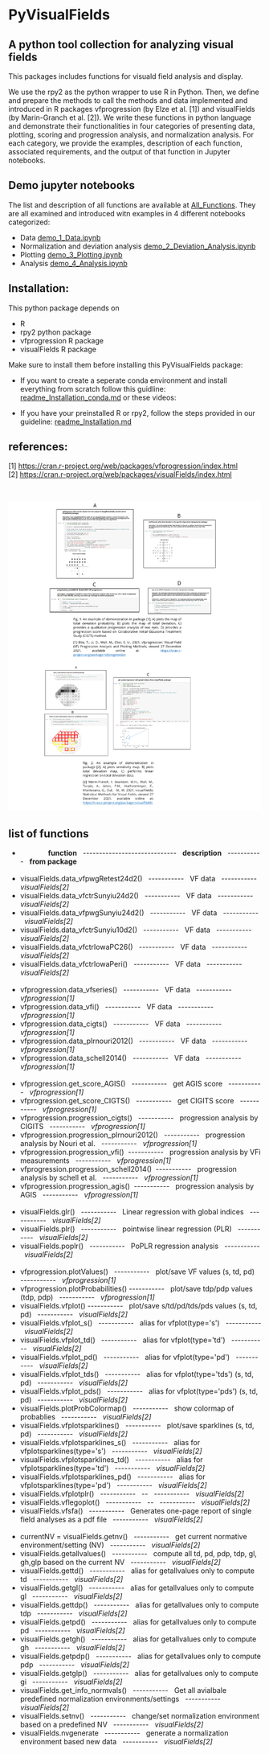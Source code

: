 # PyVisualFields 

## A python tool collection for analyzing visual fields 

This packages includes functions for visuald field analysis and display. 

We use the rpy2 as the python wrapper to use R in Python. Then, we define and prepare the methods to call the methods and data implemented and introduced in R packages vfprogression (by Elze et al. [1]) and visualFields (by Marin-Granch et al. [2]). We write these functions in python language and demonstrate their functionalities in four categories of presenting data, plotting, scoring and progression analysis, and normalization analysis. For each category, we provide the examples, description of each function, associated requirements, and the output of that function in Jupyter notebooks.


## Demo jupyter notebooks

The list and description of all functions are available at [All_Functions](#list-of-functions). They are all examined and introduced witn examples in 4 different notebooks categorized: </br>
- Data [demo_1_Data.ipynb](demo_1_Data.ipynb)
- Normalization and deviation analysis [demo_2_Deviation_Analysis.ipynb](demo_2_Deviation_Analysis.ipynb)
- Plotting [demo_3_Plotting.ipynb](demo_3_Plotting.ipynb)
- Analysis [demo_4_Analysis.ipynb](demo_4_Analysis.ipynb)


## Installation: 
This python package depends on 
- R 
- rpy2 python package
- vfprogression R package
- visualFields R package

Make sure to install them before installing this PyVisualFields package:

- If you want to create a seperate conda environment and install everything from scratch follow this guidline: [readme_Installation_conda.md](readme_Installation_conda.md)
or these videos: 

- If you have your preinstalled R or rpy2, follow the steps provided in our guideline: [readme_Installation.md](readme_Installation.md)

## references:
[1] https://cran.r-project.org/web/packages/vfprogression/index.html </br>
[2] https://cran.r-project.org/web/packages/visualFields/index.html 

</br>

![](./imgs/img.jpg)


## list of functions
-   &nbsp; &nbsp; &nbsp; &nbsp; &nbsp; &nbsp; &nbsp;   __function__  &nbsp; ----------------------------- &nbsp; __description__ &nbsp; ----------- &nbsp; __from package__ </br> </br>
- visualFields.data_vfpwgRetest24d2() &nbsp; ----------- &nbsp; VF data &nbsp; ----------- &nbsp; _visualFields[2]_ 
- visualFields.data_vfctrSunyiu24d2() &nbsp; ----------- &nbsp; VF data &nbsp; ----------- &nbsp; _visualFields[2]_ 
- visualFields.data_vfpwgSunyiu24d2() &nbsp; ----------- &nbsp; VF data &nbsp; ----------- &nbsp; _visualFields[2]_ 
- visualFields.data_vfctrSunyiu10d2() &nbsp; ----------- &nbsp; VF data &nbsp; ----------- &nbsp; _visualFields[2]_ 
-  visualFields.data_vfctrIowaPC26() &nbsp; ----------- &nbsp; VF data &nbsp; ----------- &nbsp; _visualFields[2]_ 
- visualFields.data_vfctrIowaPeri() &nbsp; ----------- &nbsp; VF data &nbsp; ----------- &nbsp; _visualFields[2]_ </br></br>
- vfprogression.data_vfseries() &nbsp; ----------- &nbsp; VF data &nbsp; ----------- &nbsp; _vfprogression[1]_ 
- vfprogression.data_vfi() &nbsp; ----------- &nbsp; VF data &nbsp; ----------- &nbsp; _vfprogression[1]_ 
-  vfprogression.data_cigts() &nbsp; ----------- &nbsp; VF data &nbsp; ----------- &nbsp; _vfprogression[1]_ 
- vfprogression.data_plrnouri2012() &nbsp; ----------- &nbsp; VF data &nbsp; ----------- &nbsp; _vfprogression[1]_ 
- vfprogression.data_schell2014()  &nbsp; ----------- &nbsp; VF data &nbsp; ----------- &nbsp; _vfprogression[1]_  </br></br>
- vfprogression.get_score_AGIS() &nbsp; ----------- &nbsp;  get AGIS score &nbsp; ----------- &nbsp; _vfprogression[1]_
- vfprogression.get_score_CIGTS() &nbsp; ----------- &nbsp;  get CIGITS score &nbsp; ----------- &nbsp; _vfprogression[1]_
- vfprogression.progression_cigts() &nbsp; ----------- &nbsp;  progression analysis by CIGITS &nbsp; ----------- &nbsp; _vfprogression[1]_
- vfprogression.progression_plrnouri2012() &nbsp; ----------- &nbsp;  progression analysis by Nouri et al. &nbsp; ----------- &nbsp; _vfprogression[1]_
- vfprogression.progression_vfi()&nbsp; ----------- &nbsp;  progression analysis by VFi measurements &nbsp; ----------- &nbsp; _vfprogression[1]_
- vfprogression.progression_schell2014()&nbsp; ----------- &nbsp;  progression analysis by schell et al. &nbsp; ----------- &nbsp; _vfprogression[1]_
- vfprogression.progression_agis()&nbsp; ----------- &nbsp;  progression analysis by AGIS &nbsp; ----------- &nbsp; _vfprogression[1]_ </br></br> 
- visualFields.glr() &nbsp; ----------- &nbsp;  Linear regression with global indices  &nbsp; ----------- &nbsp; _visualFields[2]_
- visualFields.plr() &nbsp; ----------- &nbsp;  pointwise linear regression (PLR)  &nbsp; ----------- &nbsp; _visualFields[2]_  
- visualFields.poplr() &nbsp; ----------- &nbsp;  PoPLR regression analysis  &nbsp; ----------- &nbsp; _visualFields[2]_ </br></br>
- vfprogression.plotValues() &nbsp; ----------- &nbsp; plot/save VF values (s, td, pd) &nbsp; ----------- &nbsp; _vfprogression[1]_ 
- vfprogression.plotProbabilities() ----------- &nbsp; plot/save tdp/pdp values (tdp, pdp) &nbsp; ----------- &nbsp; _vfprogression[1]_
- visualFields.vfplot() ----------- &nbsp; plot/save s/td/pd/tds/pds values (s, td, pd) &nbsp; ----------- &nbsp; _visualFields[2]_
- visualFields.vfplot_s()  &nbsp; ----------- &nbsp; alias for vfplot(type='s') &nbsp; ----------- &nbsp; _visualFields[2]_
- visualFields.vfplot_td()  &nbsp; ----------- &nbsp; alias for vfplot(type='td') &nbsp; ----------- &nbsp; _visualFields[2]_
- visualFields.vfplot_pd() &nbsp; ----------- &nbsp; alias for vfplot(type='pd') &nbsp; ----------- &nbsp; _visualFields[2]_
- visualFields.vfplot_tds()  &nbsp; ----------- &nbsp; alias for vfplot(type='tds') (s, td, pd) &nbsp; ----------- &nbsp; _visualFields[2]_
- visualFields.vfplot_pds()  &nbsp; ----------- &nbsp; alias for vfplot(type='pds') (s, td, pd) &nbsp; ----------- &nbsp; _visualFields[2]_
- visualFields.plotProbColormap() &nbsp; ----------- &nbsp; show colormap of probablies &nbsp; ----------- &nbsp; _visualFields[2]_
- visualFields.vfplotsparklines() &nbsp; ----------- &nbsp; plot/save sparklines (s, td, pd) &nbsp; ----------- &nbsp; _visualFields[2]_
- visualFields.vfplotsparklines_s()  &nbsp; ----------- &nbsp; alias for vfplotsparklines(type='s') &nbsp; ----------- &nbsp; _visualFields[2]_
- visualFields.vfplotsparklines_td() &nbsp; ----------- &nbsp; alias for vfplotsparklines(type='td') &nbsp; ----------- &nbsp; _visualFields[2]_
- visualFields.vfplotsparklines_pd() &nbsp; ----------- &nbsp; alias for vfplotsparklines(type='pd') &nbsp; ----------- &nbsp; _visualFields[2]_
- visualFields.vfplotplr() &nbsp; ----------- &nbsp; -- &nbsp; ----------- &nbsp; _visualFields[2]_
- visualFields.vflegoplot() &nbsp; ----------- &nbsp; -- &nbsp; ----------- &nbsp; _visualFields[2]_ 
- visualFields.vfsfa() &nbsp; ----------- &nbsp; Generates one-page report of single field analyses as a pdf file &nbsp; ----------- &nbsp; _visualFields[2]_  </br></br>
- currentNV = visualFields.getnv() &nbsp; ----------- &nbsp; get current normative environment/setting (NV) &nbsp; ----------- &nbsp; _visualFields[2]_ 
- visualFields.getallvalues() &nbsp; ----------- &nbsp; compute all td, pd, pdp, tdp, gl, gh,glp based on the current NV &nbsp; ----------- &nbsp; _visualFields[2]_
- visualFields.gettd() &nbsp; ----------- &nbsp; alias for getallvalues only to compute td &nbsp; ----------- &nbsp; _visualFields[2]_
- visualFields.getgl() &nbsp; ----------- &nbsp; alias for getallvalues only to compute gl &nbsp; ----------- &nbsp; _visualFields[2]_
- visualFields.gettdp() &nbsp; ----------- &nbsp; alias for getallvalues only to compute tdp &nbsp; ----------- &nbsp; _visualFields[2]_
- visualFields.getpd() &nbsp; ----------- &nbsp; alias for getallvalues only to compute pd &nbsp; ----------- &nbsp; _visualFields[2]_
- visualFields.getgh() &nbsp; ----------- &nbsp; alias for getallvalues only to compute gh &nbsp; ----------- &nbsp; _visualFields[2]_
- visualFields.getpdp() &nbsp; ----------- &nbsp; alias for getallvalues only to compute pdp &nbsp; ----------- &nbsp; _visualFields[2]_
- visualFields.getglp() &nbsp; ----------- &nbsp; alias for getallvalues only to compute gi &nbsp; ----------- &nbsp; _visualFields[2]_
- visualFields.get_info_normvals() &nbsp; ----------- &nbsp; Get all avialbale predefined normalization environments/settings &nbsp; ----------- &nbsp; _visualFields[2]_
- visualFields.setnv() &nbsp; ----------- &nbsp; change/set normalization environment based on a predefined NV &nbsp; ----------- &nbsp; _visualFields[2]_
- visualFields.nvgenerate &nbsp; ----------- &nbsp; generate a normalization environment based new data &nbsp; ----------- &nbsp; _visualFields[2]_

